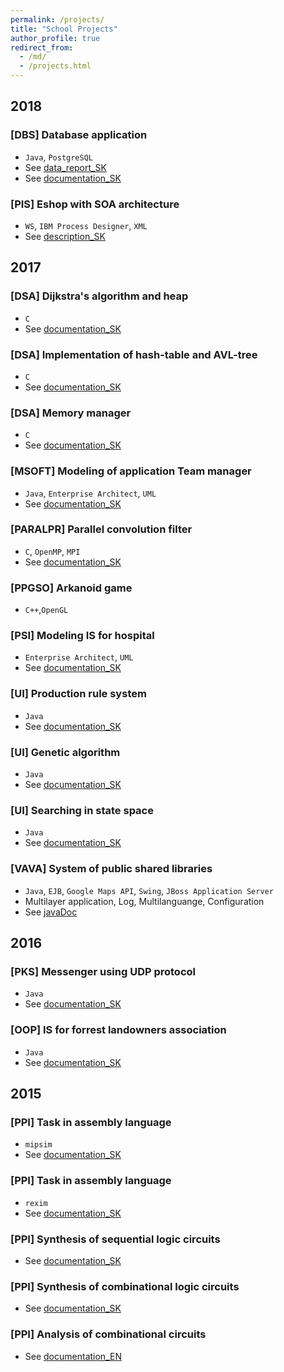 ```yaml
---
permalink: /projects/
title: "School Projects"
author_profile: true
redirect_from: 
  - /md/
  - /projects.html
---
```


## 2018

### [DBS] Database application
* `Java`, `PostgreSQL`
* See [data_report_SK](https://harnusek.github.io/files/dbs_report.pdf)
* See [documentation_SK](https://harnusek.github.io/files/dbs_final.pdf)

### [PIS] Eshop with SOA architecture
* `WS`, `IBM Process Designer`, `XML`
* See [description_SK](https://harnusek.github.io/files/pis.pdf)

## 2017

### [DSA] Dijkstra's algorithm and heap
* `C`  
* See [documentation_SK](https://harnusek.github.io/files/dsa3.pdf)

### [DSA] Implementation of hash-table and AVL-tree
* `C`  
* See [documentation_SK](https://harnusek.github.io/files/dsa2.pdf)

### [DSA] Memory manager
* `C`
* See [documentation_SK](https://harnusek.github.io/files/dsa1.pdf)

### [MSOFT] Modeling of application Team manager
* `Java`, `Enterprise Architect`, `UML`
* See [documentation_SK](https://harnusek.github.io/files/msoft.pdf)

### [PARALPR] Parallel convolution filter
* `C`, `OpenMP`, `MPI`
* See [documentation_SK](https://harnusek.github.io/files/parapr.pdf)

### [PPGSO] Arkanoid game 
* `C++`,`OpenGL`

### [PSI] Modeling IS for hospital
* `Enterprise Architect`, `UML`
* See [documentation_SK](https://harnusek.github.io/files/psi.pdf)

### [UI] Production rule system
* `Java`
* See [documentation_SK](https://harnusek.github.io/files/ui4.pdf)

### [UI] Genetic algorithm
* `Java`
* See [documentation_SK](https://harnusek.github.io/files/ui3.pdf)

### [UI] Searching in state space
* `Java`
* See [documentation_SK](https://harnusek.github.io/files/ui2.pdf)

### [VAVA] System of public shared libraries
* `Java`, `EJB`, `Google Maps API`, `Swing`, `JBoss Application Server`
* Multilayer application, Log, Multilanguange, Configuration
* See [javaDoc](https://harnusek.github.io/files/librario/index.html)

## 2016

### [PKS] Messenger using UDP protocol
* `Java`
* See [documentation_SK](https://harnusek.github.io/files/pks.pdf)

### [OOP] IS for forrest landowners association
* `Java`
* See [documentation_SK](https://harnusek.github.io/files/oop.pdf)

## 2015

### [PPI] Task in assembly language
* `mipsim`
* See [documentation_SK](https://harnusek.github.io/files/ppi5.pdf)

### [PPI] Task in assembly language
* `rexim`
* See [documentation_SK](https://harnusek.github.io/files/ppi4.pdf)

### [PPI] Synthesis of sequential logic circuits
* See [documentation_SK](https://harnusek.github.io/files/ppi3.pdf)

### [PPI] Synthesis of combinational logic circuits
* See [documentation_SK](https://harnusek.github.io/files/ppi2.pdf)

### [PPI] Analysis of combinational circuits
* See [documentation_EN](https://harnusek.github.io/files/ppi1.pdf)
